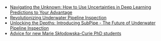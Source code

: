 * [Navigating the Unknown: How to Use Uncertainties in Deep Learning Predictions to Your Advantage](ESR\#1.md)
* [Revolutionizing Underwater Pipeline Inspection](ESR1-2-5-7-9_ChallengeCamp1.md)
* [Unlocking the Depths: Introducing SubPipe - The Future of Underwater Pipeline Inspection](ESR1-2-5-9_ChallengeCamp1.md)
* [Advice for new Marie Skłodowska-Curie PhD students](ESR14_15_01.md)
